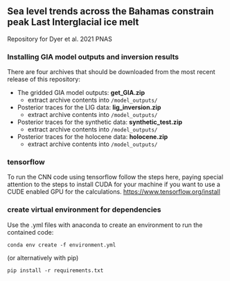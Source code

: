 ## Sea level trends across the Bahamas constrain peak Last Interglacial ice melt
Repository for Dyer et al. 2021 PNAS

### Installing GIA model outputs and inversion results

There are four archives that should be downloaded from the most recent release of this repository:
 - The gridded GIA model outputs: **get_GIA.zip**
     - extract archive contents into `/model_outputs/`
  - Posterior traces for the LIG data: **lig_inversion.zip**
     - extract archive contents into `/model_outputs/`
 - Posterior traces for the synthetic data: **synthetic_test.zip**
     - extract archive contents into `/model_outputs/`
 - Posterior traces for the holocene data: **holocene.zip**
     - extract archive contents into `/model_outputs/`

### tensorflow

To run the CNN code using tensorflow follow the steps here, paying special attention to the steps to install CUDA for your machine if you want to use a CUDE enabled GPU for the calculations.
<https://www.tensorflow.org/install>

### create virtual environment for dependencies

Use the .yml files with anaconda to create an environment to run the contained code:

`conda env create -f environment.yml`

(or alternatively with pip)

`pip install -r requirements.txt`


